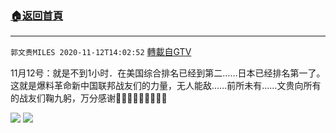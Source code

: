 ﻿###  [:house:返回首頁](https://github.com/ourhimalayas/txt)
---

`郭文贵MILES 2020-11-12T14:02:52` [轉載自GTV](https://gtv.org/web/#/UserInfo/5e596957357cc612d35a8044)

 11月12号：就是不到1小时．在美国综合排名已经到第二……日本已经排名第一了。这就是爆料革命新中国联邦战友们的力量，无人能敌……前所未有……文贵向所有的战友们鞠九躬，万分感谢🙏🙏🙏🙏🙏🙏🙏🙏🙏

![](https://filegroup.gtv.org/cdn-cgi/image/width=600/https://filegroup.gtv.org/group4/default/20201112/14/02/0/2421166d17528fffd7db2bfc80a24181.jpg)
![](https://filegroup.gtv.org/cdn-cgi/image/width=600/https://filegroup.gtv.org/group4/default/20201112/14/02/0/232e8e7c81f307945c9e60800dab7a2f.jpg)
